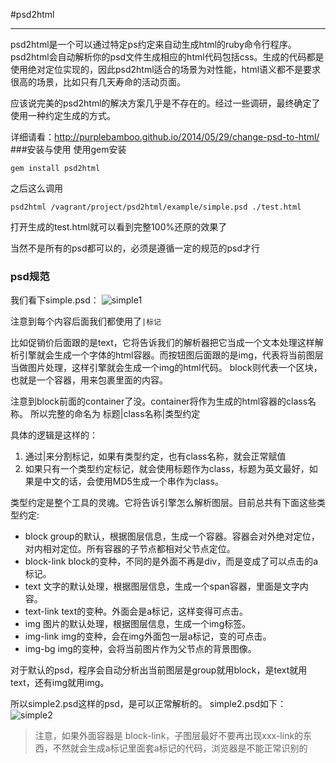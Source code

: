 #psd2html

---

psd2html是一个可以通过特定ps约定来自动生成html的ruby命令行程序。
psd2html会自动解析你的psd文件生成相应的html代码包括css。生成的代码都是使用绝对定位实现的，因此psd2html适合的场景为对性能，html语义都不是要求很高的场景，比如只有几天寿命的活动页面。

应该说完美的psd2html的解决方案几乎是不存在的。经过一些调研，最终确定了使用一种约定生成的方式。

详细请看：http://purplebamboo.github.io/2014/05/29/change-psd-to-html/
###安装与使用
使用gem安装
```
gem install psd2html
```

之后这么调用
```
psd2html /vagrant/project/psd2html/example/simple.psd ./test.html
```
打开生成的test.html就可以看到完整100%还原的效果了


当然不是所有的psd都可以的，必须是遵循一定的规范的psd才行



### psd规范





我们看下simple.psd：
![simple1](http://blogzwk.qiniudn.com/simple.JPG)


注意到每个内容后面我们都使用了`|标记`

比如促销价后面跟的是text，它将告诉我们的解析器把它当成一个文本处理这样解析引擎就会生成一个字体的html容器。而按钮图后面跟的是img，代表将当前图层当做图片处理，这样引擎就会生成一个img的html代码。
block则代表一个区块，也就是一个容器，用来包裹里面的内容。

注意到block前面的container了没。container将作为生成的html容器的class名称。
所以完整的命名为 标题|class名称|类型约定

具体的逻辑是这样的：

1. 通过|来分割标记，如果有类型约定，也有class名称，就会正常赋值 
2. 如果只有一个类型约定标记，就会使用标题作为class，标题为英文最好，如果是中文的话，会使用MD5生成一个串作为class。

类型约定是整个工具的灵魂。它将告诉引擎怎么解析图层。目前总共有下面这些类型约定:

* block group的默认，根据图层信息，生成一个容器。容器会对外绝对定位，对内相对定位。所有容器的子节点都相对父节点定位。
* block-link block的变种，不同的是外面不再是div，而是变成了可以点击的a标记。
* text 文字的默认处理，根据图层信息，生成一个span容器，里面是文字内容。
* text-link text的变种。外面会是a标记，这样变得可点击。
* img 图片的默认处理，根据图层信息，生成一个img标签。
* img-link img的变种，会在img外面包一层a标记，变的可点击。
* img-bg img的变种，会将当前图片作为父节点的背景图像。

对于默认的psd，程序会自动分析出当前图层是group就用block，是text就用text，还有img就用img。

所以simple2.psd这样的psd，是可以正常解析的。
simple2.psd如下：
![simple2](http://blogzwk.qiniudn.com/simple2.JPG)




> 注意，如果外面容器是 block-link，子图层最好不要再出现xxx-link的东西，不然就会生成a标记里面套a标记的代码，浏览器是不能正常识别的

